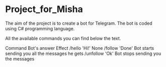 # Project_for_Misha
<p>The aim of the project is to create a bot for Telegram. The bot is coded using C# programming language.</p>
<p>All the available commands you can find below the text.</p>

<table>
Command		  Bot's answer    Effect
</hr>
/hello		  'Hi!'           None
/follow		  'Done'          Bot starts sending you all the messages he gets
/unfollow   'Ok'            Bot stops sending you the messages
</table>
